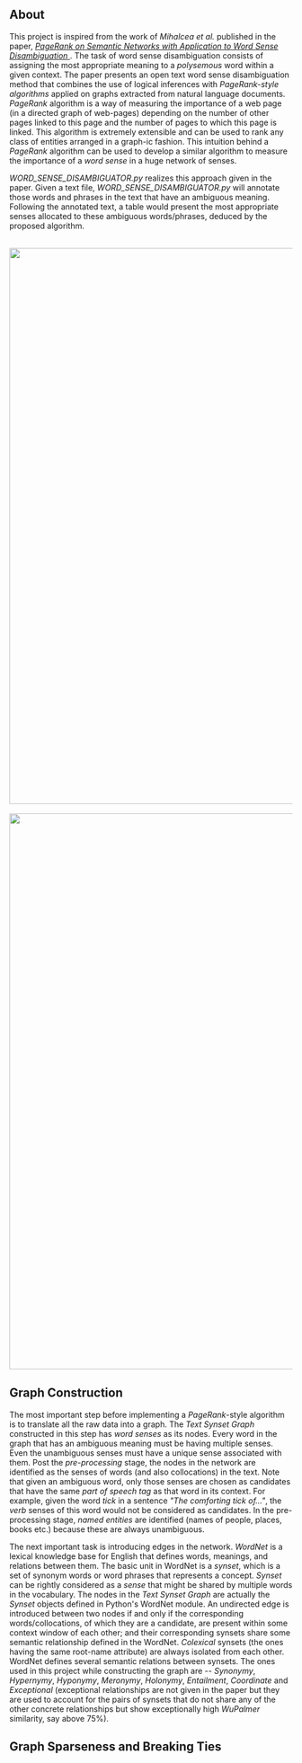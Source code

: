 ## About
This project is inspired from the work of *Mihalcea et al.* published in the paper, <a href = "https://www.aclweb.org/anthology/C04-1162.pdf"> *PageRank on Semantic Networks with Application to Word Sense Disambiguation* </a>. The task of word sense disambiguation consists of assigning the most appropriate meaning to a *polysemous* word within a given context. The paper presents an open text word sense disambiguation method that combines the use of logical inferences with *PageRank-style algorithms* applied on graphs extracted from natural language documents. *PageRank* algorithm is a way of measuring the importance of a web page (in a directed graph of web-pages) depending on the number of other pages linked to this page and the number of pages to which this page is linked. This algorithm is extremely extensible and can be used to rank any class of entities arranged in a graph-ic fashion. This intuition behind a *PageRank* algorithm can be used to develop a similar algorithm to measure the importance of a *word sense* in a huge network of senses.

*WORD_SENSE_DISAMBIGUATOR.py* realizes this approach given in the paper. Given a text file, *WORD_SENSE_DISAMBIGUATOR.py* will annotate those words and phrases in the text that have an ambiguous meaning. Following the annotated text, a table would present the most appropriate senses allocated to these ambiguous words/phrases, deduced by the proposed algorithm.

&nbsp;&nbsp;&nbsp;&nbsp;&nbsp;&nbsp;<img src="https://user-images.githubusercontent.com/66432513/120797224-5bedbb80-c559-11eb-8c35-f788074c9bb7.png" width = '900' height = '990'>
&nbsp;&nbsp;&nbsp;&nbsp;&nbsp;&nbsp;<img src="https://user-images.githubusercontent.com/66432513/120797226-5db77f00-c559-11eb-8485-120a963ac75b.png" width = '900' height = '990'>

## Graph Construction
The most important step before implementing a *PageRank*-style algorithm is to translate all the raw data into a graph. The *Text Synset Graph* constructed in this step has *word senses* as its nodes. Every word in the graph that has an ambiguous meaning must be having multiple senses. Even the unambiguous senses must have a unique sense associated with them. Post the *pre-processing* stage, the nodes in the network are identified as the senses of words (and also collocations) in the text. Note that given an ambiguous word, only those senses are chosen as candidates that have the same *part of speech tag* as that word in its context. For example, given the word *tick* in a sentence *"The comforting tick of..."*, the *verb* senses of this word would not be considered as candidates. In the pre-processing stage, *named entities* are identified (names of people, places, books etc.) because these are always unambiguous.

The next important task is introducing edges in the network. *WordNet* is a lexical knowledge base for English that defines words, meanings, and relations between them. The basic unit in WordNet is a *synset*, which is a set of synonym words or word phrases that represents a concept. *Synset* can be rightly considered as a *sense* that might be shared by multiple words in the vocabulary. The nodes in the *Text Synset Graph* are actually the *Synset* objects defined in Python's WordNet module. An undirected edge is introduced between two nodes if and only if the corresponding words/collocations, of which they are a candidate, are present within some context window of each other; and their corresponding synsets share some semantic relationship defined in the WordNet. *Colexical* synsets (the ones having the same root-name attribute) are always isolated from each other. WordNet defines several semantic relations between synsets. The ones used in this project while constructing the graph are -- *Synonymy*, *Hypernymy*, *Hyponymy*, *Meronymy*, *Holonymy*, *Entailment*, *Coordinate* and *Exceptional* (exceptional relationships are not given in the paper but they are used to account for the pairs of synsets that do not share any of the other concrete relationships but show exceptionally high *WuPalmer* similarity, say above 75%).

## Graph Sparseness and Breaking Ties




